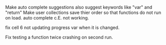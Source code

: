 ﻿
Make auto complete suggestions also suggest keywords like "var" and "return"
Make user collections save thier order so that functions do not run on load.
auto complete c.E. not working.

fix cell 6 not updating progress var when it is changed.

Fix testing a function twice crashing on second run.